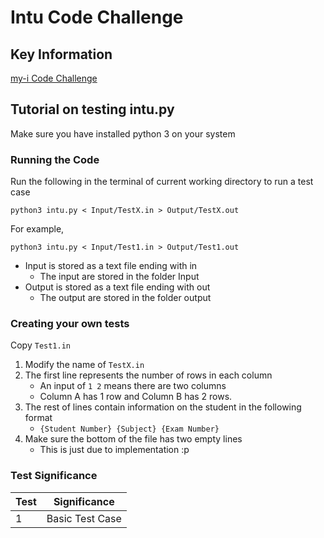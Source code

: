 # Intu Code Challenge

## Key Information
[my-i Code Challenge](https://www.intuitioneducation.com.au/media/1578/my-i-code-challenge-2022.pdf)

## Tutorial on testing intu.py
Make sure you have installed python 3 on your system

### Running the Code
Run the following in the terminal of current working directory to run a test case

```commandline
python3 intu.py < Input/TestX.in > Output/TestX.out
```

For example,

```commandline
python3 intu.py < Input/Test1.in > Output/Test1.out
```
 
- Input is stored as a text file ending with in
  - The input are stored in the folder Input
- Output is stored as a text file ending with out
  - The output are stored in the folder output

### Creating your own tests

Copy `Test1.in`

1. Modify the name of `TestX.in` 
2. The first line represents the number of rows in each column
   - An input of `1 2` means there are two columns
   - Column A has 1 row and Column B has 2 rows.
3. The rest of lines contain information on the student in the following format
   - `{Student Number} {Subject} {Exam Number}`
4. Make sure the bottom of the file has two empty lines
   - This is just due to implementation :p 

### Test Significance

| Test | Significance    |
|------|-----------------|
| 1    | Basic Test Case |
